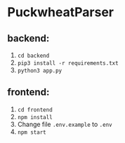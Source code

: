 # PuckwheatParser

## backend:
1.  ```cd backend``` 
2. ```pip3 install -r requirements.txt```
3. ```python3 app.py```
## frontend:
1. ```cd frontend```
2. ```npm install```
3. Change file ```.env.example``` to ```.env```
3. ```npm start```
